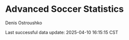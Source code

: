 # Advanced Soccer Statistics
Denis Ostroushko

<!-- gfm -->

Last successful data update: 2025-04-10 16:15:15 CST
